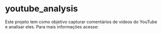 # youtube_analysis

Este projeto tem como objetivo capturar comentários de vídeos do YouTube e analisar eles. 
Para mais informações acesse: 
